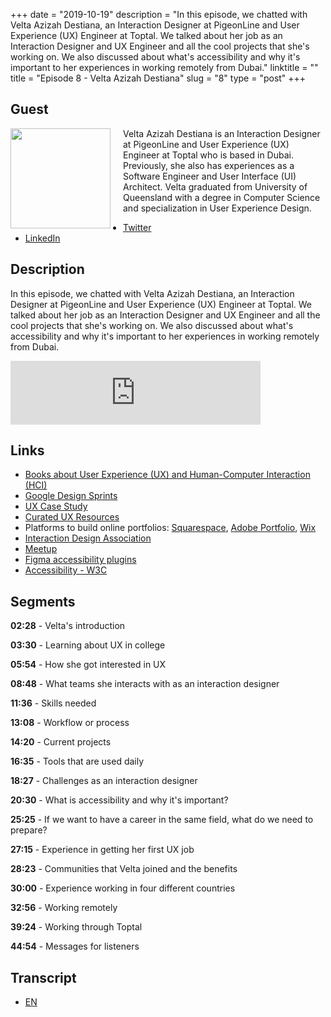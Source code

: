 +++
date = "2019-10-19"
description = "In this episode, we chatted with Velta Azizah Destiana, an Interaction Designer at PigeonLine and User Experience (UX) Engineer at Toptal. We talked about her job as an Interaction Designer and UX Engineer and all the cool projects that she's working on. We also discussed about what's accessibility and why it's important to her experiences in working remotely from Dubai."
linktitle = ""
title = "Episode 8 - Velta Azizah Destiana"
slug = "8"
type = "post"
+++

## Guest
<img style="float: left; width: 160px; margin-right: 20px;" src="/img/ep8.jpg">

Velta Azizah Destiana is an Interaction Designer at PigeonLine and User Experience (UX) Engineer at Toptal who is based in Dubai. Previously, she also has experiences as a Software Engineer and User Interface (UI) Architect. Velta graduated from University of Queensland with a degree in Computer Science and specialization in User Experience Design.

- [Twitter](https://twitter.com/velta__)
- [LinkedIn](https://www.linkedin.com/in/velta/)

## Description
In this episode, we chatted with Velta Azizah Destiana, an Interaction Designer at PigeonLine and User Experience (UX) Engineer at Toptal. We talked about her job as an Interaction Designer and UX Engineer and all the cool projects that she's working on. We also discussed about what's accessibility and why it's important to her experiences in working remotely from Dubai.

<iframe src="https://anchor.fm/kartini-teknologi/embed/episodes/Episode-8---Ngobrolin-UIUX--Aksesibilitas--dan-Toptal-bersama-Velta-Destiana-e7sl74" height="102px" width="400px" frameborder="0" scrolling="no"></iframe>

## Links
- [Books about User Experience (UX) and Human-Computer Interaction (HCI)](https://www.mockplus.com/blog/post/ux-design-books)
- [Google Design Sprints](https://www.gv.com/sprint/)
- [UX Case Study](https://uxdesign.cc/ux-case-studies/home)
- [Curated UX Resources](https://uxresources.design/)
- Platforms to build online portfolios: [Squarespace](http://squarespace.com), [Adobe Portfolio](https://portfolio.adobe.com), [Wix](http://wix.com)
- [Interaction Design Association](https://ixda.org/)
- [Meetup](https://meetup.com/)
- [Figma accessibility plugins](https://www.figma.com/blog/design-for-everyone-with-these-accessibility-focused-plugins/https://www.figma.com/blog/design-for-everyone-with-these-accessibility-focused-plugins/)
- [Accessibility - W3C](https://www.w3.org/standards/webdesign/accessibility)

## Segments
**02:28** - Velta's introduction

**03:30** - Learning about UX in college

**05:54** - How she got interested in UX

**08:48** - What teams she interacts with as an interaction designer

**11:36** - Skills needed

**13:08** - Workflow or process

**14:20** - Current projects

**16:35** - Tools that are used daily

**18:27** - Challenges as an interaction designer

**20:30** - What is accessibility and why it's important?

**25:25** - If we want to have a career in the same field, what do we need to prepare?

**27:15** - Experience in getting her first UX job

**28:23** - Communities that Velta joined and the benefits

**30:00** - Experience working in four different countries

**32:56** - Working remotely

**39:24** - Working through Toptal

**44:54** - Messages for listeners

## Transcript
- [EN](transcript)